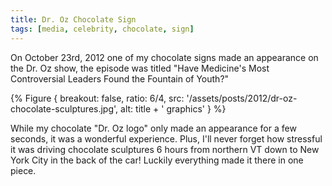 ```yaml
---
title: Dr. Oz Chocolate Sign
tags: [media, celebrity, chocolate, sign]
---
```


On October 23rd, 2012 one of my chocolate signs made an appearance on the Dr. Oz show, the episode was titled "Have Medicine's Most Controversial Leaders Found the Fountain of Youth?"

{% Figure {
    breakout: false,
    ratio: 6/4,
    src: '/assets/posts/2012/dr-oz-chocolate-sculptures.jpg',
    alt: title + ' graphics'
} %}

While my chocolate "Dr. Oz logo" only made an appearance for a few seconds, it was a wonderful experience. Plus, I'll never forget how stressful it was driving chocolate sculptures 6 hours from northern VT down to New York City in the back of the car! Luckily everything made it there in one piece.